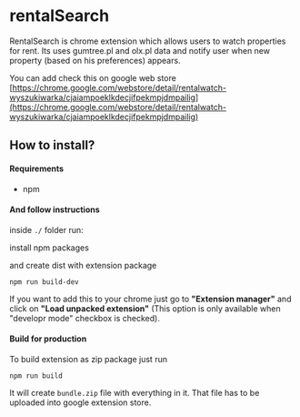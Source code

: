 # rentalSearch

RentalSearch is chrome extension which allows users to watch properties for rent. Its uses gumtree.pl and olx.pl data and notify user when new property (based on his preferences) appears. 

You can add check this on google web store [https://chrome.google.com/webstore/detail/rentalwatch-wyszukiwarka/cjaiampoeklkdecjifpekmpjdmpailig](https://chrome.google.com/webstore/detail/rentalwatch-wyszukiwarka/cjaiampoeklkdecjifpekmpjdmpailig)

## How to install?

#### Requirements
- npm

#### And follow instructions

inside `./` folder run:

install npm packages

and create dist with extension package

```
npm run build-dev
```
  
If you want to add this to your chrome just go to **"Extension manager"** and click on **"Load unpacked extension"** (This option is only available when "developr mode" checkbox is checked).


#### Build for production

To build extension as zip package just run

```
npm run build
```

It will create `bundle.zip` file with everything in it. That file has to be uploaded into google extension store.